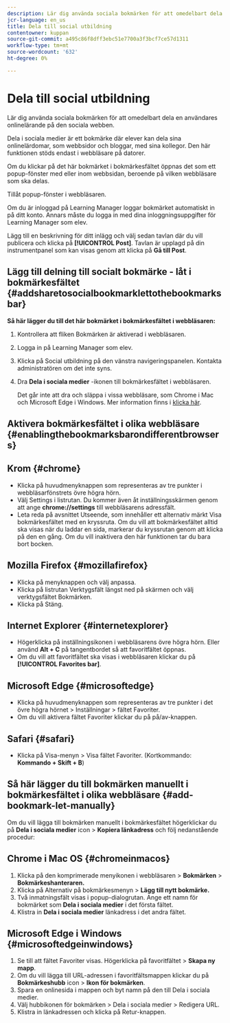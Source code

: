 ```yaml
---
description: Lär dig använda sociala bokmärken för att omedelbart dela en användares onlinelärande på den sociala webben.
jcr-language: en_us
title: Dela till social utbildning
contentowner: kuppan
source-git-commit: a495c86f8dff3ebc51e7700a3f3bcf7ce57d1311
workflow-type: tm+mt
source-wordcount: '632'
ht-degree: 0%

---
```




# Dela till social utbildning

Lär dig använda sociala bokmärken för att omedelbart dela en användares onlinelärande på den sociala webben.

Dela i sociala medier är ett bokmärke där elever kan dela sina onlinelärdomar, som webbsidor och bloggar, med sina kollegor. Den här funktionen stöds endast i webbläsare på datorer.

Om du klickar på det här bokmärket i bokmärkesfältet öppnas det som ett popup-fönster med eller inom webbsidan, beroende på vilken webbläsare som ska delas.

<!--![](assets/share-to-social-popup-23.png)-->

Tillåt popup-fönster i webbläsaren.

Om du är inloggad på Learning Manager loggar bokmärket automatiskt in på ditt konto. Annars måste du logga in med dina inloggningsuppgifter för Learning Manager som elev.

Lägg till en beskrivning för ditt inlägg och välj sedan tavlan där du vill publicera och klicka på **[!UICONTROL Post]**. Tavlan är upplagd på din instrumentpanel som kan visas genom att klicka på **Gå till Post**.

## Lägg till delning till socialt bokmärke - låt i bokmärkesfältet {#addsharetosocialbookmarklettothebookmarksbar}

**Så här lägger du till det här bokmärket i bokmärkesfältet i webbläsaren:**

1. Kontrollera att fliken Bokmärken är aktiverad i webbläsaren.
1. Logga in på Learning Manager som elev.
1. Klicka på Social utbildning på den vänstra navigeringspanelen. Kontakta administratören om det inte syns.
1. Dra **Dela i sociala medier** -ikonen till bokmärkesfältet i webbläsaren.

   Det går inte att dra och släppa i vissa webbläsare, som Chrome i Mac och Microsoft Edge i Windows. Mer information finns i [klicka här](share-to-social.md#add%20bookmarkl-let%20manually).

   <!--![](assets/bookmarklet-2.gif)-->

## Aktivera bokmärkesfältet i olika webbläsare {#enablingthebookmarksbarondifferentbrowsers}

## Krom {#chrome}

* Klicka på huvudmenyknappen som representeras av tre punkter i webbläsarfönstrets övre högra hörn.
* Välj Settings i listrutan. Du kommer även åt inställningsskärmen genom att ange **chrome://settings** till webbläsarens adressfält.
* Leta reda på avsnittet Utseende, som innehåller ett alternativ märkt Visa bokmärkesfältet med en kryssruta. Om du vill att bokmärkesfältet alltid ska visas när du laddar en sida, markerar du kryssrutan genom att klicka på den en gång. Om du vill inaktivera den här funktionen tar du bara bort bocken.

## Mozilla Firefox {#mozillafirefox}

* Klicka på menyknappen och välj anpassa.
* Klicka på listrutan Verktygsfält längst ned på skärmen och välj verktygsfältet Bokmärken.
* Klicka på Stäng.

## Internet Explorer {#internetexplorer}

* Högerklicka på inställningsikonen i webbläsarens övre högra hörn. Eller använd **Alt + C** på tangentbordet så att favoritfältet öppnas.
* Om du vill att favoritfältet ska visas i webbläsaren klickar du på **[!UICONTROL Favorites bar]**.

## Microsoft Edge {#microsoftedge}

* Klicka på huvudmenyknappen som representeras av tre punkter i det övre högra hörnet > Inställningar > fältet Favoriter.
* Om du vill aktivera fältet Favoriter klickar du på på/av-knappen.

## Safari {#safari}

* Klicka på Visa-menyn > Visa fältet Favoriter. (Kortkommando: **Kommando + Skift + B**)

## Så här lägger du till bokmärken manuellt i bokmärkesfältet i olika webbläsare {#add-bookmark-let-manually}

Om du vill lägga till bokmärken manuellt i bokmärkesfältet högerklickar du på **Dela i sociala medier** icon > **Kopiera länkadress** och följ nedanstående procedur:

## Chrome i Mac OS {#chromeinmacos}

1. Klicka på den komprimerade menyikonen i webbläsaren >  **Bokmärken** > **Bokmärkeshanteraren.**
1. Klicka på Alternativ på bokmärkesmenyn > **Lägg till nytt bokmärke.**
1. Två inmatningsfält visas i popup-dialogrutan. Ange ett namn för bokmärket som **Dela i sociala medier** i det första fältet.
1. Klistra in **Dela i sociala medier** länkadress i det andra fältet.

## Microsoft Edge i Windows {#microsoftedgeinwindows}

1. Se till att fältet Favoriter visas. Högerklicka på favoritfältet > **Skapa ny mapp**.
1. Om du vill lägga till URL-adressen i favoritfältsmappen klickar du på **Bokmärkeshubb** icon > **Ikon för bokmärken**.
1. Spara en onlinesida i mappen och byt namn på den till Dela i sociala medier.
1. Välj hubbikonen för bokmärken > Dela i sociala medier > Redigera URL.
1. Klistra in länkadressen och klicka på Retur-knappen.
